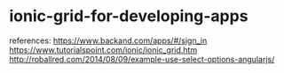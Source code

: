 # ionic-grid-for-developing-apps

references:
https://www.backand.com/apps/#/sign_in
https://www.tutorialspoint.com/ionic/ionic_grid.htm
http://roballred.com/2014/08/09/example-use-select-options-angularjs/

